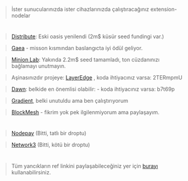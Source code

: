 > İster sunucularınızda ister cihazlarınızda çalıştıracağınız extension-nodelar

#


> [Distribute](https://r.distribute.ai/rues): Eski oasis yenilendi (2m$ küsür seed fundingi var.)

> [Gaea](https://app.aigaea.net/register?ref=ganhrBl3zp9cWN) - misson kısmından baslangıcta iyi ödül geliyor.

> [Minion Lab](https://app.minionlab.ai/?referralCode=BKmubgib): Yakında 2.2m$ seed tamamladı, ton cüzdanınızı bağlamayı unutmayın.

> Aşinasınızdır projeye: [LayerEdge](https://dashboard.layeredge.io/) , koda ihtiyacınız varsa: 2TERmpmU

> [Dawn](https://chromewebstore.google.com/detail/dawn-validator-chrome-ext/fpdkjdnhkakefebpekbdhillbhonfjjp): belkide en önemlisi olabilir: - koda ihtiyacınız varsa: b7t69p

> [Gradient](https://app.gradient.network/signup?code=XBC1WY), belki unutuldu ama ben çalıştırıyorum

> [BlockMesh](https://app.blockmesh.xyz/register?invite_code=3e203584-b216-45f0-9005-eff31376a657) - fikrim yok pek ilgilenmiyorum ama paylaşayım.

#

> [Nodepay](https://app.nodepay.ai/register?ref=pvAqqadUHkSZcrP) (Bitti, tatlı bir droptu)

> [Network3](https://account.network3.ai/register_page?rc=6ef6d1a8) (Bitti, kötü bir droptu)

#

> Tüm yancıkların ref linkini paylaşabileceğiniz yer için [burayı](https://t.me/+sTSzRlNWIpNiNjE0) kullanabilirsiniz.

